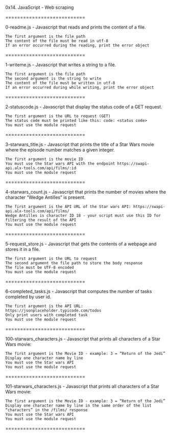 0x14. JavaScript - Web scraping



===========================

0-readme.js - Javascript that reads and prints the content of a file.

    The first argument is the file path
    The content of the file must be read in utf-8
    If an error occurred during the reading, print the error object

===========================

1-writeme.js - Javascript that writes a string to a file.

    The first argument is the file path
    The second argument is the string to write
    The content of the file must be written in utf-8
    If an error occurred during while writing, print the error object

===========================

2-statuscode.js - Javascript that display the status code of a GET request.

    The first argument is the URL to request (GET)
    The status code must be printed like this: code: <status code>
    You must use the module request

===========================

3-starwars_title.js - Javascript that prints the title of a Star Wars movie where the episode number matches a given integer.

    The first argument is the movie ID
    You must use the Star wars API with the endpoint https://swapi-api.alx-tools.com/api/films/:id
    You must use the module request

===========================

4-starwars_count.js - Javascript that prints the number of movies where the character “Wedge Antilles” is present.

    The first argument is the API URL of the Star wars API: https://swapi-api.alx-tools.com/api/films/
    Wedge Antilles is character ID 18 - your script must use this ID for filtering the result of the API
    You must use the module request

===========================

5-request_store.js - Javascript that gets the contents of a webpage and stores it in a file.

    The first argument is the URL to request
    The second argument the file path to store the body response
    The file must be UTF-8 encoded
    You must use the module request

===========================

6-completed_tasks.js - Javascript that computes the number of tasks completed by user id.

    The first argument is the API URL: https://jsonplaceholder.typicode.com/todos
    Only print users with completed task
    You must use the module request

===========================

100-starwars_characters.js - Javascript that prints all characters of a Star Wars movie:

    The first argument is the Movie ID - example: 3 = “Return of the Jedi”
    Display one character name by line
    You must use the Star wars API
    You must use the module request

===========================

101-starwars_characters.js - Javascript that prints all characters of a Star Wars movie:

    The first argument is the Movie ID - example: 3 = “Return of the Jedi”
    Display one character name by line in the same order of the list “characters” in the /films/ response
    You must use the Star wars API
    You must use the module request

===========================
